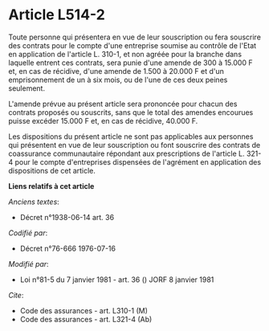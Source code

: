 # Article L514-2

Toute personne qui présentera en vue de leur souscription ou fera souscrire des contrats pour le compte d'une entreprise
soumise au contrôle de l'Etat en application de l'article L. 310-1, et non agréée pour la branche dans laquelle entrent ces
contrats, sera punie d'une amende de 300 à 15.000 F et, en cas de récidive, d'une amende de 1.500 à 20.000 F et d'un
emprisonnement de un à six mois, ou de l'une de ces deux peines seulement.

L'amende prévue au présent article sera prononcée pour chacun des contrats proposés ou souscrits, sans que le total des
amendes encourues puisse excéder 15.000 F et, en cas de récidive, 40.000 F.

Les dispositions du présent article ne sont pas applicables aux personnes qui présentent en vue de leur souscription ou font
souscrire des contrats de coassurance communautaire répondant aux prescriptions de l'article L. 321-4 pour le compte
d'entreprises dispensées de l'agrément en application des dispositions de cet article.

**Liens relatifs à cet article**

_Anciens textes_:

  - Décret n°1938-06-14 art. 36

_Codifié par_:

  - Décret n°76-666 1976-07-16

_Modifié par_:

  - Loi n°81-5 du 7 janvier 1981 - art. 36 () JORF 8 janvier 1981

_Cite_:

  - Code des assurances - art. L310-1 (M)
  - Code des assurances - art. L321-4 (Ab)
